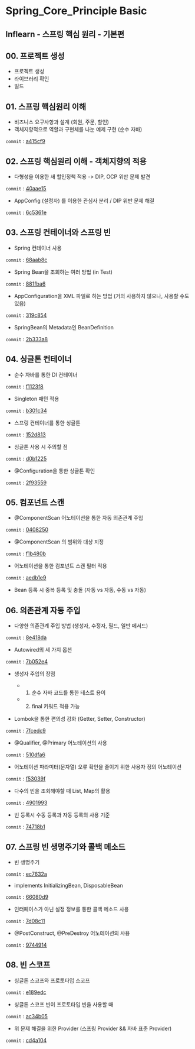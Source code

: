 # Spring_Core_Principle Basic
Inflearn - 스프링 핵심 원리 - 기본편
---  

## 00. 프로젝트 생성
- 프로젝트 생성
- 라이브러리 확인
- 빌드

## 01. 스프링 핵심원리 이해
- 비즈니스 요구사항과 설계 (회원, 주문, 할인)
- 객체지향적으로 역할과 구현체를 나눈 예제 구현 (순수 자바)

```commit``` : [a415cf9](https://github.com/meoldae/Spring_CorePrinciple_Basic/commit/a415cf9d8337088e3bd109db51e74af5db505c7f)  

## 02. 스프링 핵심원리 이해 - 객체지향의 적용
- 다형성을 이용한 새 할인정책 적용 -> DIP, OCP 위반 문제 발견

```commit``` : [40aae15](https://github.com/meoldae/Spring_CorePrinciple_Basic/commit/40aae15522b05b329d08d8ba7025eb143739080f)
- AppConfig (설정자) 를 이용한 관심사 분리 / DIP 위반 문제 해결 

```commit``` : [6c5361e](https://github.com/meoldae/Spring_CorePrinciple_Basic/commit/6c5361e2eedb074425b2fdc4f503aaffe24d4127)


## 03. 스프링 컨테이너와 스프링 빈
- Spring 컨테이너 사용

```commit``` : [68aab8c](https://github.com/meoldae/Spring_CorePrinciple_Basic/commit/68aab8ccad5381c2edaae0a29b0515880078f66d)
- Spring Bean을 조회하는 여러 방법 (in Test)

```commit``` : [881fba6](https://github.com/meoldae/Spring_CorePrinciple_Basic/commit/881fba659debe288fb82d0cf12753e21f29f7ee2)
- AppConfiguration을 XML 파일로 하는 방법 (거의 사용하지 않으나, 사용할 수도 있음)

```commit``` : [319c854](https://github.com/meoldae/Spring_CorePrinciple_Basic/commit/319c8543f7880284548f1816bf3987e782bb47d4)
- SpringBean의 Metadata인 BeanDefinition

```commit``` : [2b333a8](https://github.com/meoldae/Spring_CorePrinciple_Basic/commit/2bee3a8192043797da7ccc08aa1d88d2575874f2)

## 04. 싱글톤 컨테이너
- 순수 자바를 통한 DI 컨테이너

```commit``` : [f1123f8](https://github.com/meoldae/Spring_CorePrinciple_Basic/commit/f1123f89853666795c849f4a8f46d352631799cf)
- Singleton 패턴 적용

```commit``` : [b301c34](https://github.com/meoldae/Spring_CorePrinciple_Basic/commit/b301c346d2868bef8183ad2255e3357879d50edd)
- 스프링 컨테이너를 통한 싱글톤

```commit``` : [152d813](https://github.com/meoldae/Spring_CorePrinciple_Basic/commit/152d813dd1ad8f12b63c1f8dc35ad57182b7e377)
- 싱글톤 사용 시 주의할 점

```commit``` : [d0b1225](https://github.com/meoldae/Spring_CorePrinciple_Basic/commit/d0b122591cc050c0c2ee5dc68b649a5acb6ebf3c)
- @Configuration을 통한 싱글톤 확인

```commit``` : [2f93559](https://github.com/meoldae/Spring_CorePrinciple_Basic/commit/2f9355958c14f333caec05b330a1af1505409bb9)

## 05. 컴포넌트 스캔
- @ComponentScan 어노테이션을 통한 자동 의존관계 주입

```commit``` : [0408250](https://github.com/meoldae/Spring_CorePrinciple_Basic/commit/0408258b037e6815c2da21bfcfab36d0f90ed232)
- @ComponentScan 의 범위와 대상 지정 

```commit``` : [f1b480b](https://github.com/meoldae/Spring_CorePrinciple_Basic/commit/f1b480beae643a99982b821e36d94b69719f29d9)
- 어노테이션을 통한 컴포넌트 스캔 필터 적용

```commit``` : [aedb1e9](https://github.com/meoldae/Spring_CorePrinciple_Basic/commit/aedb1e9c0cca97b7b9b560b00b77fbafd4510e41)

- Bean 등록 시 중복 등록 및 충돌 (자동 vs 자동, 수동 vs 자동)

## 06. 의존관계 자동 주입
- 다양한 의존관계 주입 방법 (생성자, 수정자, 필드, 일반 메서드)

```commit``` : [8e418da](https://github.com/meoldae/Spring_CorePrinciple_Basic/commit/8e418da8f49d87226adb36cdf68620736f9c35ef)
- Autowired의 세 가지 옵션 

```commit``` : [7b052e4](https://github.com/meoldae/Spring_CorePrinciple_Basic/commit/7b052e48202de6894851a8fed000371aa068a62f)
- 생성자 주입의 장점 
  - 1. 순수 자바 코드를 통한 테스트 용이
  - 2. final 키워드 적용 가능
  
- Lombok을 통한 편의성 강화 (Getter, Setter, Constructor)

```commit``` : [7fcedc9](https://github.com/meoldae/Spring_CorePrinciple_Basic/commit/7fcedc9383df73c4087f46520bcda56a7bdedc42)
- @Qualifier, @Primary 어노테이션의 사용 

```commit``` : [510dfa6](https://github.com/meoldae/Spring_CorePrinciple_Basic/commit/510dfa6016967ee6f40777b2b87b4cb241805b1c)
- 어노테이션 파라미터(문자열) 오류 확인을 줄이기 위한 사용자 정의 어노테이션

```commit``` : [f53039f](https://github.com/meoldae/Spring_CorePrinciple_Basic/commit/f53039f3ce9024d4274efd34ace04f7c1383e3ec)
- 다수의 빈을 조회해야할 때 List, Map의 활용

```commit``` : [4901993](https://github.com/meoldae/Spring_CorePrinciple_Basic/commit/4901993b50036adfbcf7d99b996d00a2bbf32478)
- 빈 등록시 수동 등록과 자동 등록의 사용 기준

```commit``` : [74718b1](https://github.com/meoldae/Spring_CorePrinciple_Basic/commit/74718b1162fcfb61221b0a87eeee623bb011d6fb)

## 07. 스프링 빈 생명주기와 콜백 메소드
- 빈 생명주기 

```commit``` : [ec7632a](https://github.com/meoldae/Spring_CorePrinciple_Basic/commit/ec7632a49269d7110d7fdfa393dc36d4b0e7663b)
- implements InitializingBean, DisposableBean

```commit``` : [66080d9](https://github.com/meoldae/Spring_CorePrinciple_Basic/commit/66080d92f778f4c195915f0ba0acfa94b00555a9)
- 인터페이스가 아닌 설정 정보를 통한 콜백 메소드 사용 

```commit``` : [7d08c11](https://github.com/meoldae/Spring_CorePrinciple_Basic/commit/7d08c1196db589d6129a8abcf7d8cfa9c674894c)
- @PostConstruct, @PreDestroy 어노테이션의 사용

```commit``` : [9744914](https://github.com/meoldae/Spring_CorePrinciple_Basic/commit/9744914e1a419b51684e9ef7cc2ac80fd586880e)


## 08. 빈 스코프
- 싱글톤 스코프와 프로토타입 스코프

```commit``` : [e189edc](https://github.com/meoldae/Spring_CorePrinciple_Basic/commit/e189edc6fae7984ccdcb424106cffae5baf1072d)
- 싱글톤 스코프 빈이 프로토타입 빈을 사용할 때

```commit``` : [ac34b05](https://github.com/meoldae/Spring_CorePrinciple_Basic/commit/ac34b0580d396fe6b62eae1d29ae2bc3cc774cac)
- 위 문제 해결을 위한 Provider (스프링 Provider && 자바 표준 Provider)

```commit``` : [cd4a104](https://github.com/meoldae/Spring_CorePrinciple_Basic/commit/cd4a1042b1793547323b0a4956bb91b61279d466)
